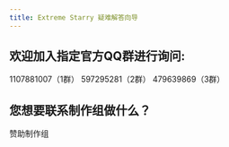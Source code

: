 ```yaml
---
title: Extreme Starry 疑难解答向导
---
```


## 欢迎加入指定官方QQ群进行询问:

1107881007（1群）
597295281（2群）
479639869（3群）

## 您想要联系制作组做什么？

<GuideButton to="/FAQ/Support/Donate">赞助制作组</GuideButton>
